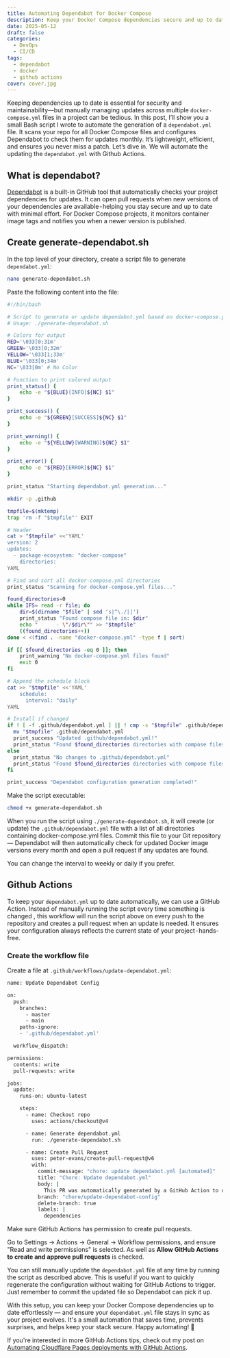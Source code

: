 ```yaml
---
title: Automating Dependabot for Docker Compose
description: Keep your Docker Compose dependencies secure and up to date by automating Dependabot configuration with a simple Bash script and GitHub Actions.
date: 2025-05-12
draft: false
categories:
  - DevOps
  - CI/CD
tags:
  - dependabot
  - docker
  - github actions
cover: cover.jpg
---
```


Keeping dependencies up to date is essential for security and maintainability—but manually managing updates across multiple `docker-compose.yml` files in a project can be tedious. In this post, I’ll show you a small Bash script I wrote to automate the generation of a `dependabot.yml` file. It scans your repo for all Docker Compose files and configures Dependabot to check them for updates monthly. It’s lightweight, efficient, and ensures you never miss a patch. Let’s dive in. We will automate the updating the `dependabot.yml` with Github Actions.

## What is dependabot?
[Dependabot](https://docs.github.com/en/code-security/dependabot/dependabot-version-updates) is a built-in GitHub tool that automatically checks your project dependencies for updates. It can open pull requests when new versions of your dependencies are available - helping you stay secure and up to date with minimal effort. For Docker Compose projects, it monitors container image tags and notifies you when a newer version is published.

## Create generate-dependabot.sh

In the top level of your directory, create a script file to generate `dependabot.yml`:

```bash
nano generate-dependabot.sh
```

Paste the following content into the file:

```bash {filename="generate-dependabot.sh"}
#!/bin/bash

# Script to generate or update dependabot.yml based on docker-compose.yml files
# Usage: ./generate-dependabot.sh

# Colors for output
RED='\033[0;31m'
GREEN='\033[0;32m'
YELLOW='\033[1;33m'
BLUE='\033[0;34m'
NC='\033[0m' # No Color

# Function to print colored output
print_status() {
    echo -e "${BLUE}[INFO]${NC} $1"
}

print_success() {
    echo -e "${GREEN}[SUCCESS]${NC} $1"
}

print_warning() {
    echo -e "${YELLOW}[WARNING]${NC} $1"
}

print_error() {
    echo -e "${RED}[ERROR]${NC} $1"
}

print_status "Starting dependabot.yml generation..."

mkdir -p .github

tmpfile=$(mktemp)
trap 'rm -f "$tmpfile"' EXIT

# Header
cat > "$tmpfile" <<'YAML'
version: 2
updates:
  - package-ecosystem: "docker-compose"
    directories:
YAML

# Find and sort all docker-compose.yml directories
print_status "Scanning for docker-compose.yml files..."

found_directories=0
while IFS= read -r file; do
    dir=$(dirname "$file" | sed 's|^\./||')
    print_status "Found compose file in: $dir"
    echo "      - \"/$dir\"" >> "$tmpfile"
    ((found_directories++))
done < <(find . -name "docker-compose.yml" -type f | sort)

if [[ $found_directories -eq 0 ]]; then
    print_warning "No docker-compose.yml files found"
    exit 0
fi

# Append the schedule block
cat >> "$tmpfile" <<'YAML'
    schedule:
      interval: "daily"
YAML

# Install if changed
if ! [ -f .github/dependabot.yml ] || ! cmp -s "$tmpfile" .github/dependabot.yml; then
  mv "$tmpfile" .github/dependabot.yml
  print_success "Updated .github/dependabot.yml!"
  print_status "Found $found_directories directories with compose files"
else
  print_status "No changes to .github/dependabot.yml"
  print_status "Found $found_directories directories with compose files"
fi

print_success "Dependabot configuration generation completed!"
```

Make the script executable:

```bash
chmod +x generate-dependabot.sh
```

When you run the script using `./generate-dependabot.sh`, it will create (or update) the `.github/dependabot.yml` file with a list of all directories containing docker-compose.yml files. Commit this file to your Git repository — Dependabot will then automatically check for updated Docker image versions every month and open a pull request if any updates are found.

You can change the interval to weekly or daily if you prefer.

## Github Actions

To keep your `dependabot.yml` up to date automatically, we can use a GitHub Action. Instead of manually running the script every time something is changed , this workflow will run the script above on every push to the repository and creates a pull request when an update is needed. It ensures your configuration always reflects the current state of your project - hands-free.

### Create the workflow file
Create a file at `.github/workflows/update-dependabot.yml`:

```bash {filename="update-dependabot.yml"}
name: Update Dependabot Config

on:
  push:
    branches:
      - master
      - main
    paths-ignore:
    - '.github/dependabot.yml'

  workflow_dispatch:

permissions:
  contents: write
  pull-requests: write

jobs:
  update:
    runs-on: ubuntu-latest

    steps:
      - name: Checkout repo
        uses: actions/checkout@v4

      - name: Generate dependabot.yml
        run: ./generate-dependabot.sh

      - name: Create Pull Request
        uses: peter-evans/create-pull-request@v6
        with:
          commit-message: "chore: update dependabot.yml [automated]"
          title: "Chore: Update dependabot.yml"
          body: |
            This PR was automatically generated by a GitHub Action to update the `.github/dependabot.yml` file.
          branch: "chore/update-dependabot-config"
          delete-branch: true
          labels: |
            dependencies
```

Make sure GitHub Actions has permission to create pull requests.

Go to Settings → Actions → General → Workflow permissions, and ensure "Read and write permissions" is selected.
As well as **Allow GitHub Actions to create and approve pull requests** is checked.

You can still manually update the `dependabot.yml` file at any time by running the script as described above. This is useful if you want to quickly regenerate the configuration without waiting for GitHub Actions to trigger. Just remember to commit the updated file so Dependabot can pick it up.

With this setup, you can keep your Docker Compose dependencies up to date effortlessly — and ensure your `dependabot.yml` file stays in sync as your project evolves. It's a small automation that saves time, prevents surprises, and helps keep your stack secure. Happy automating! 🚀

If you're interested in more GitHub Actions tips, check out my post on [Automating Cloudflare Pages deployments with GitHub Actions](../how-i-use-github-actions-to-update-my-blog-daily/).
